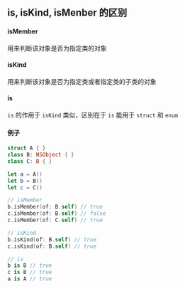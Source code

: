 ## is, isKind, isMenber 的区别

#### isMember

用来判断该对象是否为指定类的对象



#### isKind

用来判断该对象是否为指定类或者指定类的子类的对象



#### is

`is` 的作用于 `isKind` 类似，区别在于 `is` 能用于 `struct` 和 `enum`



#### 例子

```swift
struct A { }
class B: NSObject { }
class C: B { }

let a = A()
let b = B()
let c = C()

// isMember
b.isMember(of: B.self) // true
c.isMember(of: B.self) // false
c.isMember(of: C.self) // true

// isKind
b.isKind(of: B.self) // true
c.isKind(of: B.self) // true

// is
b is B // true
c is B // true
a is A // true
```

